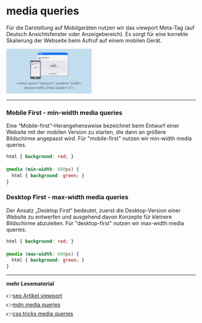 # media queries

Für die Darstellung auf Mobilgeräten nutzen wir das viewport Meta-Tag (auf Deutsch Ansichtsfenster oder Anzeigebereich). Es sorgt für eine korrekte Skalierung der Webseite beim Aufruf auf einem mobilen Gerät.

<img src="meta-tag.jpg" alt="meta-tag" width="45%"> 

---

### Mobile First - min-width media queries

Eine “Mobile-first”-Herangehensweise bezeichnet beim Entwurf einer Website mit der mobilen Version zu starten, die dann an größere Bildschirme angepasst wird. Für "mobile-first" nutzen wir min-width media queries.

```css
html { background: red; }

@media (min-width: 600px) {
  html { background: green; }
}
```

### Desktop First - max-width media queries

Der Ansatz „Desktop First“ bedeutet, zuerst die Desktop-Version einer Website zu entwerfen und ausgehend davon Konzepte für kleinere Bildschirme abzuleiten. Für "desktop-first" nutzen wir max-width media queries.

```css
html { background: red; }

@media (max-width: 600px) {
  html { background: green; }
}
```
---

 **mehr Lesematerial**

:point_right:[seo Artikel viewport](https://www.seobility.net/de/wiki/Viewport)\
:point_right:[mdn media queries](https://developer.mozilla.org/en-US/docs/Learn/CSS/CSS_layout/Media_queries)\
:point_right:[css tricks media queries](https://css-tricks.com/logic-in-media-queries/)








